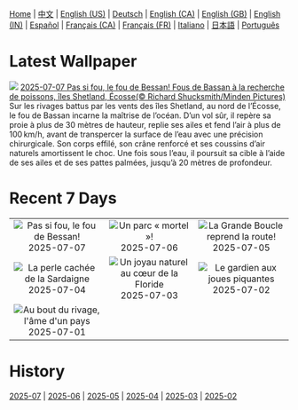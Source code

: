 [Home](../README.md) | [中文](zh-CN.md) | [English (US)](en-US.md) | [Deutsch](de-DE.md) | [English (CA)](en-CA.md) | [English (GB)](en-GB.md) | [English (IN)](en-IN.md) | [Español](es-ES.md) | [Français (CA)](fr-CA.md) | [Français (FR)](fr-FR.md) | [Italiano](it-IT.md) | [日本語](ja-JP.md) | [Português](pt-BR.md)

# Latest Wallpaper
![](https://www.bing.com/th?id=OHR.ShetlandGannets_FR-CA5027328603_UHD.jpg)
[2025-07-07 Pas si fou, le fou de Bessan! Fous de Bassan à la recherche de poissons, îles Shetland, Écosse(© Richard Shucksmith/Minden Pictures)](https://www.bing.com/th?id=OHR.ShetlandGannets_FR-CA5027328603_UHD.jpg)
Sur les rivages battus par les vents des îles Shetland, au nord de l’Écosse, le fou de Bassan incarne la maîtrise de l’océan. D’un vol sûr, il repère sa proie à plus de 30 mètres de hauteur, replie ses ailes et fend l’air à plus de 100 km/h, avant de transpercer la surface de l’eau avec une précision chirurgicale. Son corps effilé, son crâne renforcé et ses coussins d’air naturels amortissent le choc. Une fois sous l’eau, il poursuit sa cible à l’aide de ses ailes et de ses pattes palmées, jusqu’à 20 mètres de profondeur.

# Recent 7 Days
|  |  |  |
|:---:|:---:|:---:|
| ![](https://www.bing.com/th?id=OHR.ShetlandGannets_FR-CA5027328603_400x240.jpg "Pas si fou, le fou de Bessan!") 2025-07-07 | ![](https://www.bing.com/th?id=OHR.MesquiteFlats_FR-CA4883989407_400x240.jpg "Un parc « mortel »!") 2025-07-06 | ![](https://www.bing.com/th?id=OHR.TourCyclists_FR-CA4748995324_400x240.jpg "La Grande Boucle reprend la route!") 2025-07-05 |
| ![](https://www.bing.com/th?id=OHR.OroseiSardegna_FR-CA4632087069_400x240.jpg "La perle cachée de la Sardaigne") 2025-07-04 | ![](https://www.bing.com/th?id=OHR.RainbowRiver_FR-CA2932903176_400x240.jpg "Un joyau naturel au cœur de la Floride") 2025-07-03 | ![](https://www.bing.com/th?id=OHR.MaroonClownfish_FR-CA2812323581_400x240.jpg "Le gardien aux joues piquantes") 2025-07-02 |
| ![](https://www.bing.com/th?id=OHR.CanadaDayFogo_FR-CA2667596304_400x240.jpg "Au bout du rivage, l'âme d'un pays") 2025-07-01 |  |  |

# History
[2025-07](../archives/wallpaper/fr-CA/w_2025_07.md) | [2025-06](../archives/wallpaper/fr-CA/w_2025_06.md) | [2025-05](../archives/wallpaper/fr-CA/w_2025_05.md) | [2025-04](../archives/wallpaper/fr-CA/w_2025_04.md) | [2025-03](../archives/wallpaper/fr-CA/w_2025_03.md) | [2025-02](../archives/wallpaper/fr-CA/w_2025_02.md)

